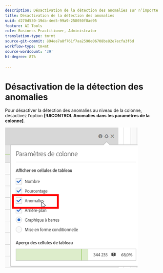 ```yaml
---
description: Désactivation de la détection des anomalies sur n’importe quelle mesure.
title: Désactivation de la détection des anomalies
uuid: d270d530-19da-4ee5-99a9-258050f8ae95
feature: AI Tools
role: Business Practitioner, Administrator
translation-type: tm+mt
source-git-commit: 894ee7a8f761f7aa2590e06708be82e7ecfa3f6d
workflow-type: tm+mt
source-wordcount: '39'
ht-degree: 87%

---
```



# Désactivation de la détection des anomalies

Pour désactiver la détection des anomalies au niveau de la colonne, désactivez l’option **[!UICONTROL Anomalies dans les paramètres de la colonne]**.

![](assets/turnoff_anomalies.png)

